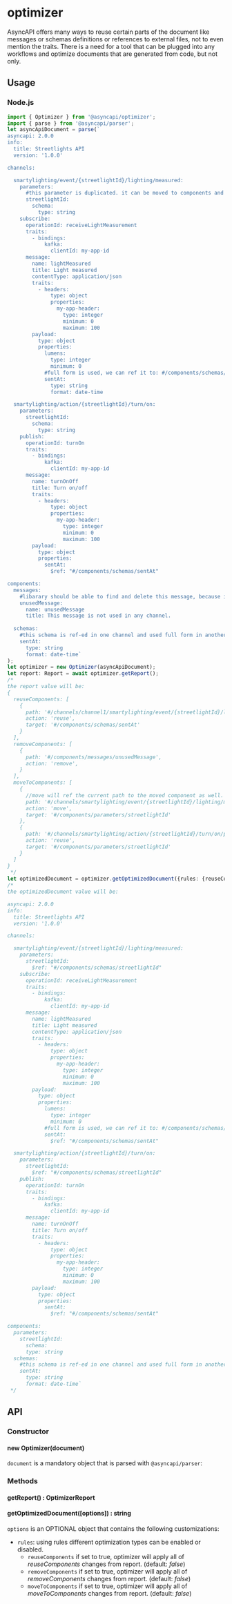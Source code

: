 # optimizer
AsyncAPI offers many ways to reuse certain parts of the document like messages or schemas definitions or references to external files, not to even mention the traits. There is a need for a tool that can be plugged into any workflows and optimize documents that are generated from code, but not only.

## Usage

### Node.js

```typescript
import { Optimizer } from '@asyncapi/optimizer';
import { parse } from '@asyncapi/parser';
let asyncApiDocument = parse(`
asyncapi: 2.0.0
info:
  title: Streetlights API
  version: '1.0.0'

channels:

  smartylighting/event/{streetlightId}/lighting/measured:
    parameters:
      #this parameter is duplicated. it can be moved to components and ref-ed from here.
      streetlightId:
        schema:
          type: string
    subscribe:
      operationId: receiveLightMeasurement
      traits:
        - bindings:
            kafka:
              clientId: my-app-id
      message:
        name: lightMeasured
        title: Light measured
        contentType: application/json
        traits:
          - headers:
              type: object
              properties:
                my-app-header:
                  type: integer
                  minimum: 0
                  maximum: 100
        payload:
          type: object
          properties:
            lumens:
              type: integer
              minimum: 0
            #full form is used, we can ref it to: #/components/schemas/sentAt
            sentAt:
              type: string
              format: date-time

  smartylighting/action/{streetlightId}/turn/on:
    parameters:
      streetlightId:
        schema:
          type: string
    publish:
      operationId: turnOn
      traits:
        - bindings:
            kafka:
              clientId: my-app-id
      message:
        name: turnOnOff
        title: Turn on/off
        traits:
          - headers:
              type: object
              properties:
                my-app-header:
                  type: integer
                  minimum: 0
                  maximum: 100
        payload:
          type: object
          properties:
            sentAt:
              $ref: "#/components/schemas/sentAt"

components:
  messages:
    #libarary should be able to find and delete this message, because it is not used anywhere.
    unusedMessage:
      name: unusedMessage
      title: This message is not used in any channel.
      
  schemas:
    #this schema is ref-ed in one channel and used full form in another. library should be able to identify and ref the second channel as well.
    sentAt:
      type: string
      format: date-time`
);
let optimizer = new Optimizer(asyncApiDocument);
let report: Report = await optimizer.getReport();
/*
the report value will be:
{
  reuseComponents: [
    {
      path: '#/channels/channel1/smartylighting/event/{streetlightId}/lighting/measured/message/payload/properties/sentAt',
      action: 'reuse',
      target: '#/components/schemas/sentAt'
    }
  ],
  removeComponents: [
    {
      path: '#/components/messages/unusedMessage',
      action: 'remove',
    }
  ],
  moveToComponents: [
    {
      //move will ref the current path to the moved component as well.
      path: '#/channels/smartylighting/event/{streetlightId}/lighting/measured/parameters/streetlightId',
      action: 'move',
      target: '#/components/parameters/streetlightId'
    },
    {
      path: '#/channels/smartylighting/action/{streetlightId}/turn/on/parameters/streetlightId',
      action: 'reuse',
      target: '#/components/parameters/streetlightId'
    }
  ]
}
 */
let optimizedDocument = optimizer.getOptimizedDocument({rules: {reuseComponents: true,removeComponents: true,moveToComponents: true }})
/*
the optimizedDocument value will be:

asyncapi: 2.0.0
info:
  title: Streetlights API
  version: '1.0.0'

channels:

  smartylighting/event/{streetlightId}/lighting/measured:
    parameters:
      streetlightId:
        $ref: "#/components/schemas/streetlightId"
    subscribe:
      operationId: receiveLightMeasurement
      traits:
        - bindings:
            kafka:
              clientId: my-app-id
      message:
        name: lightMeasured
        title: Light measured
        contentType: application/json
        traits:
          - headers:
              type: object
              properties:
                my-app-header:
                  type: integer
                  minimum: 0
                  maximum: 100
        payload:
          type: object
          properties:
            lumens:
              type: integer
              minimum: 0
            #full form is used, we can ref it to: #/components/schemas/sentAt
            sentAt:
              $ref: "#/components/schemas/sentAt"

  smartylighting/action/{streetlightId}/turn/on:
    parameters:
      streetlightId:
        $ref: "#/components/schemas/streetlightId"
    publish:
      operationId: turnOn
      traits:
        - bindings:
            kafka:
              clientId: my-app-id
      message:
        name: turnOnOff
        title: Turn on/off
        traits:
          - headers:
              type: object
              properties:
                my-app-header:
                  type: integer
                  minimum: 0
                  maximum: 100
        payload:
          type: object
          properties:
            sentAt:
              $ref: "#/components/schemas/sentAt"

components:
  parameters:
    streetlightId:
      schema:
      type: string
  schemas:
    #this schema is ref-ed in one channel and used full form in another. library should be able to identify and ref the second channel as well.
    sentAt:
      type: string
      format: date-time`
 */
```

## API

### Constructor

#### new Optimizer(document)

`document` is a mandatory object that is parsed with `@asyncapi/parser`:

### Methods

#### getReport() : OptimizerReport
#### getOptimizedDocument([options]) : string
`options` is an OPTIONAL object that contains the following customizations:
* `rules`: using rules different optimization types can be enabled or disabled.
    * `reuseComponents` if set to true, optimizer will apply all of *reuseComponents* changes from report. (default: *false*)
    * `removeComponents` if set to true, optimizer will apply all of *removeComponents* changes from report. (default: *false*)
    * `moveToComponents` if set to true, optimizer will apply all of *moveToComponents* changes from report. (default: *false*) 
